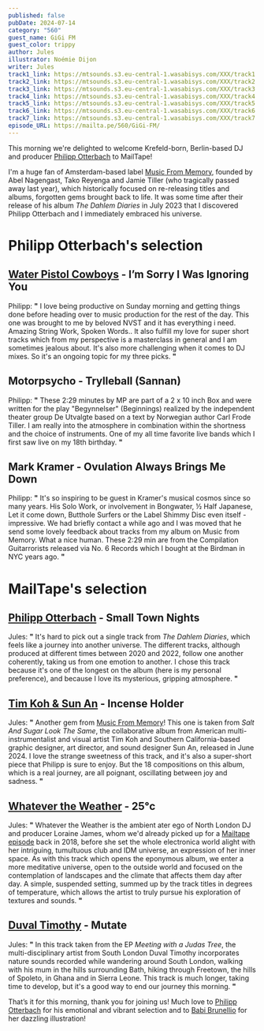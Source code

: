 ```yaml
---
published: false
pubDate: 2024-07-14
category: "560"
guest_name: GiGi FM
guest_color: trippy
author: Jules
illustrator: Noémie Dijon
writer: Jules
track1_link: https://mtsounds.s3.eu-central-1.wasabisys.com/XXX/track1.mp3
track2_link: https://mtsounds.s3.eu-central-1.wasabisys.com/XXX/track2.mp3
track3_link: https://mtsounds.s3.eu-central-1.wasabisys.com/XXX/track3.mp3
track4_link: https://mtsounds.s3.eu-central-1.wasabisys.com/XXX/track4.mp3
track5_link: https://mtsounds.s3.eu-central-1.wasabisys.com/XXX/track5.mp3
track6_link: https://mtsounds.s3.eu-central-1.wasabisys.com/XXX/track6.mp3
track7_link: https://mtsounds.s3.eu-central-1.wasabisys.com/XXX/track7.mp3
episode_URL: https://mailta.pe/560/GiGi-FM/
---
```

This morning we're delighted to welcome Krefeld-born, Berlin-based DJ and producer [Philipp Otterbach](https://www.instagram.com/philippotterbach/) to MailTape!

I'm a huge fan of Amsterdam-based label [Music From Memory](https://www.musicfrommemory.com/), founded by Abel Nagengast, Tako Reyenga and Jamie Tiller (who tragically passed away last year), which historically focused on re-releasing titles and albums, forgotten gems brought back to life. It was some time after their release of his album <i>The Dahlem Diaries</i> in July 2023 that I discovered Philipp Otterbach and I immediately embraced his universe.

# Philipp Otterbach's selection



## [Water Pistol Cowboys](https://fufurecordz.bandcamp.com/album/big-time-rush-vol-3) - I’m Sorry I Was Ignoring You



Philipp: **"** I love being productive on Sunday morning and getting things done before heading over to music production for the rest of the day. This one was brought to me by beloved NVST and it has everything i need. Amazing String Work, Spoken Words.. It also fulfill my love for super short tracks which from my perspective is a masterclass in general and I am sometimes jealous about. It's also more challenging when it comes to DJ mixes. So it's an ongoing topic for my three picks. **"** 



## Motorpsycho - Trylleball (Sannan)



Philipp: **"** These 2:29 minutes by MP are part of a 2 x 10 inch Box and were written for the play "Begynnelser" (Beginnings) realized by the independent theater group De Utvalgte based on a text by Norwegian author Carl Frode Tiller. I am really into the atmosphere in combination within the shortness and the choice of instruments. One of my all time favorite live bands which I first saw live on my 18th birthday. **"**



## Mark Kramer - Ovulation Always Brings Me Down



Philipp: **"** It's so inspiring to be guest in Kramer's musical cosmos since so many years. His Solo Work, or involvement in Bongwater, ½ Half Japanese, Let it come down, Butthole Surfers or the Label Shimmy Disc even itself - impressive. We had briefly contact a while ago and I was moved that he send some lovely feedback about tracks from my album on Music from Memory. What a nice human. These 2:29 min are from the Compilation Guitarrorists released via No. 6 Records which I bought at the Birdman in NYC years ago. **"** 



# MailTape's selection



## [Philipp Otterbach](https://www.musicfrommemory.com/release/8049/philipp-otterbach/the-dahlem-diaries) - Small Town Nights



Jules: **"** It's hard to pick out a single track from <i>The Dahlem Diaries</i>, which feels like a journey into another universe. The different tracks, although produced at different times between 2020 and 2022, follow one another coherently, taking us from one emotion to another. I chose this track because it's one of the longest on the album (here is my personal preference), and because I love its mysterious, gripping atmosphere. **"** 



## [Tim Koh & Sun An](https://timkohsunan.bandcamp.com/album/salt-and-sugar-look-the-same) - Incense Holder



 Jules: **"** Another gem from [Music From Memory](https://www.musicfrommemory.com/release/8765/tim-koh-sun-an/salt-and-sugar-look-the-same)! This one is taken from <i>Salt And Sugar Look The Same</i>, the collaborative album from American multi-instrumentalist and visual artist Tim Koh and Southern California-based graphic designer, art director, and sound designer Sun An, released in June 2024. I love the strange sweetness of this track, and it's also a super-short piece that Philipp is sure to enjoy. But the 18 compositions on this album, which is a real journey, are all poignant, oscillating between joy and sadness. **"** 



## [Whatever the Weather](https://whateva.bandcamp.com/album/whatever-the-weather) - 25°c



Jules: **"** Whatever the Weather is the ambient ater ego of North London DJ and producer Loraine James, whom we'd already picked up for a [Mailtape episode](https://www.mailta.pe/323/loraine-james/) back in 2018, before she set the whole electronica world alight with her intriguing, tumultuous club and IDM universe, an expression of her inner space. As with this track which opens the eponymous album, we enter a more meditative universe, open to the outside world and focused on the contemplation of landscapes and the climate that affects them day after day. A simple, suspended setting, summed up by the track titles in degrees of temperature, which allows the artist to truly pursue his exploration of textures and sounds. **"** 



## [Duval Timothy](https://duvaltimothy.bandcamp.com/album/meeting-with-a-judas-tree) - Mutate



 Jules: **"** In this track taken from the EP <i>Meeting with a Judas Tree</i>, the multi-disciplinary artist from South London Duval Timothy incorporates nature sounds recorded while wandering around South London, walking with his mum in the hills surrounding Bath, hiking through Freetown, the hills of Spoleto, in Ghana and in Sierra Leone. This track is much longer, taking time to develop, but it's a good way to end our journey this morning. **"**  



That’s it for this morning, thank you for joining us! Much love to [Philipp Otterbach](https://www.instagram.com/philippotterbach/) for his emotional and vibrant selection and to [Babi Brunellio](https://babibrunelio.com.br) for her dazzling illustration!
